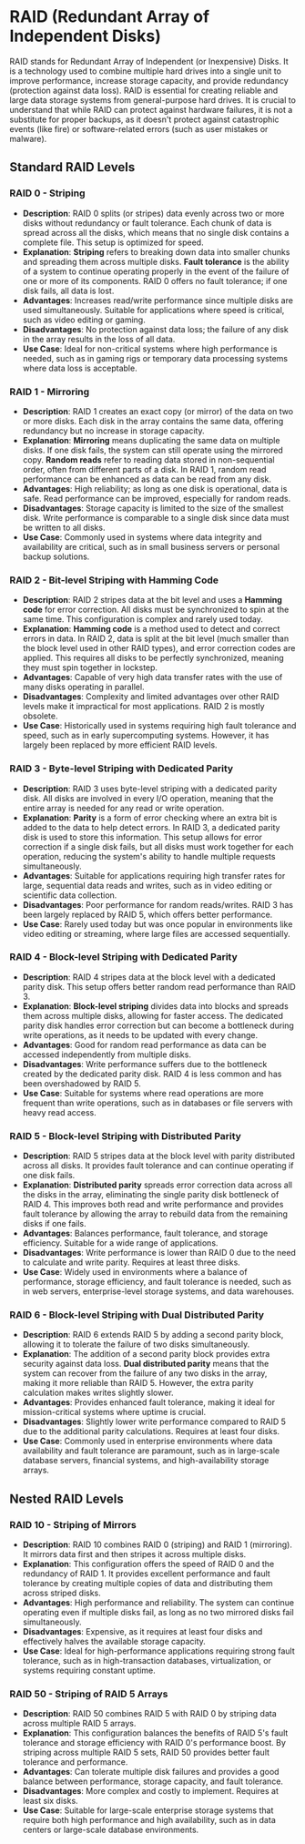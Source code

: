 # RAID (Redundant Array of Independent Disks)

RAID stands for Redundant Array of Independent (or Inexpensive) Disks. It is a technology used to combine multiple hard drives into a single unit to improve performance, increase storage capacity, and provide redundancy (protection against data loss). RAID is essential for creating reliable and large data storage systems from general-purpose hard drives. It is crucial to understand that while RAID can protect against hardware failures, it is not a substitute for proper backups, as it doesn't protect against catastrophic events (like fire) or software-related errors (such as user mistakes or malware).

## Standard RAID Levels

### RAID 0 - Striping
- **Description**: RAID 0 splits (or stripes) data evenly across two or more disks without redundancy or fault tolerance. Each chunk of data is spread across all the disks, which means that no single disk contains a complete file. This setup is optimized for speed.
- **Explanation**: **Striping** refers to breaking down data into smaller chunks and spreading them across multiple disks. **Fault tolerance** is the ability of a system to continue operating properly in the event of the failure of one or more of its components. RAID 0 offers no fault tolerance; if one disk fails, all data is lost.
- **Advantages**: Increases read/write performance since multiple disks are used simultaneously. Suitable for applications where speed is critical, such as video editing or gaming.
- **Disadvantages**: No protection against data loss; the failure of any disk in the array results in the loss of all data.
- **Use Case**: Ideal for non-critical systems where high performance is needed, such as in gaming rigs or temporary data processing systems where data loss is acceptable.

### RAID 1 - Mirroring
- **Description**: RAID 1 creates an exact copy (or mirror) of the data on two or more disks. Each disk in the array contains the same data, offering redundancy but no increase in storage capacity.
- **Explanation**: **Mirroring** means duplicating the same data on multiple disks. If one disk fails, the system can still operate using the mirrored copy. **Random reads** refer to reading data stored in non-sequential order, often from different parts of a disk. In RAID 1, random read performance can be enhanced as data can be read from any disk.
- **Advantages**: High reliability; as long as one disk is operational, data is safe. Read performance can be improved, especially for random reads.
- **Disadvantages**: Storage capacity is limited to the size of the smallest disk. Write performance is comparable to a single disk since data must be written to all disks.
- **Use Case**: Commonly used in systems where data integrity and availability are critical, such as in small business servers or personal backup solutions.

### RAID 2 - Bit-level Striping with Hamming Code
- **Description**: RAID 2 stripes data at the bit level and uses a **Hamming code** for error correction. All disks must be synchronized to spin at the same time. This configuration is complex and rarely used today.
- **Explanation**: **Hamming code** is a method used to detect and correct errors in data. In RAID 2, data is split at the bit level (much smaller than the block level used in other RAID types), and error correction codes are applied. This requires all disks to be perfectly synchronized, meaning they must spin together in lockstep.
- **Advantages**: Capable of very high data transfer rates with the use of many disks operating in parallel.
- **Disadvantages**: Complexity and limited advantages over other RAID levels make it impractical for most applications. RAID 2 is mostly obsolete.
- **Use Case**: Historically used in systems requiring high fault tolerance and speed, such as in early supercomputing systems. However, it has largely been replaced by more efficient RAID levels.

### RAID 3 - Byte-level Striping with Dedicated Parity
- **Description**: RAID 3 uses byte-level striping with a dedicated parity disk. All disks are involved in every I/O operation, meaning that the entire array is needed for any read or write operation.
- **Explanation**: **Parity** is a form of error checking where an extra bit is added to the data to help detect errors. In RAID 3, a dedicated parity disk is used to store this information. This setup allows for error correction if a single disk fails, but all disks must work together for each operation, reducing the system's ability to handle multiple requests simultaneously.
- **Advantages**: Suitable for applications requiring high transfer rates for large, sequential data reads and writes, such as in video editing or scientific data collection.
- **Disadvantages**: Poor performance for random reads/writes. RAID 3 has been largely replaced by RAID 5, which offers better performance.
- **Use Case**: Rarely used today but was once popular in environments like video editing or streaming, where large files are accessed sequentially.

### RAID 4 - Block-level Striping with Dedicated Parity
- **Description**: RAID 4 stripes data at the block level with a dedicated parity disk. This setup offers better random read performance than RAID 3.
- **Explanation**: **Block-level striping** divides data into blocks and spreads them across multiple disks, allowing for faster access. The dedicated parity disk handles error correction but can become a bottleneck during write operations, as it needs to be updated with every change.
- **Advantages**: Good for random read performance as data can be accessed independently from multiple disks.
- **Disadvantages**: Write performance suffers due to the bottleneck created by the dedicated parity disk. RAID 4 is less common and has been overshadowed by RAID 5.
- **Use Case**: Suitable for systems where read operations are more frequent than write operations, such as in databases or file servers with heavy read access.

### RAID 5 - Block-level Striping with Distributed Parity
- **Description**: RAID 5 stripes data at the block level with parity distributed across all disks. It provides fault tolerance and can continue operating if one disk fails.
- **Explanation**: **Distributed parity** spreads error correction data across all the disks in the array, eliminating the single parity disk bottleneck of RAID 4. This improves both read and write performance and provides fault tolerance by allowing the array to rebuild data from the remaining disks if one fails.
- **Advantages**: Balances performance, fault tolerance, and storage efficiency. Suitable for a wide range of applications.
- **Disadvantages**: Write performance is lower than RAID 0 due to the need to calculate and write parity. Requires at least three disks.
- **Use Case**: Widely used in environments where a balance of performance, storage efficiency, and fault tolerance is needed, such as in web servers, enterprise-level storage systems, and data warehouses.

### RAID 6 - Block-level Striping with Dual Distributed Parity
- **Description**: RAID 6 extends RAID 5 by adding a second parity block, allowing it to tolerate the failure of two disks simultaneously.
- **Explanation**: The addition of a second parity block provides extra security against data loss. **Dual distributed parity** means that the system can recover from the failure of any two disks in the array, making it more reliable than RAID 5. However, the extra parity calculation makes writes slightly slower.
- **Advantages**: Provides enhanced fault tolerance, making it ideal for mission-critical systems where uptime is crucial.
- **Disadvantages**: Slightly lower write performance compared to RAID 5 due to the additional parity calculations. Requires at least four disks.
- **Use Case**: Commonly used in enterprise environments where data availability and fault tolerance are paramount, such as in large-scale database servers, financial systems, and high-availability storage arrays.

## Nested RAID Levels

### RAID 10 - Striping of Mirrors
- **Description**: RAID 10 combines RAID 0 (striping) and RAID 1 (mirroring). It mirrors data first and then stripes it across multiple disks.
- **Explanation**: This configuration offers the speed of RAID 0 and the redundancy of RAID 1. It provides excellent performance and fault tolerance by creating multiple copies of data and distributing them across striped disks.
- **Advantages**: High performance and reliability. The system can continue operating even if multiple disks fail, as long as no two mirrored disks fail simultaneously.
- **Disadvantages**: Expensive, as it requires at least four disks and effectively halves the available storage capacity.
- **Use Case**: Ideal for high-performance applications requiring strong fault tolerance, such as in high-transaction databases, virtualization, or systems requiring constant uptime.

### RAID 50 - Striping of RAID 5 Arrays
- **Description**: RAID 50 combines RAID 5 with RAID 0 by striping data across multiple RAID 5 arrays.
- **Explanation**: This configuration balances the benefits of RAID 5's fault tolerance and storage efficiency with RAID 0's performance boost. By striping across multiple RAID 5 sets, RAID 50 provides better fault tolerance and performance.
- **Advantages**: Can tolerate multiple disk failures and provides a good balance between performance, storage capacity, and fault tolerance.
- **Disadvantages**: More complex and costly to implement. Requires at least six disks.
- **Use Case**: Suitable for large-scale enterprise storage systems that require both high performance and high availability, such as in data centers or large-scale database environments.
